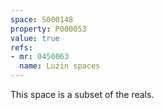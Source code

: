 ```yaml
---
space: S000148
property: P000053
value: true
refs:
- mr: 0450063
  name: Luzin spaces
---
```


This space is a subset of the reals.
